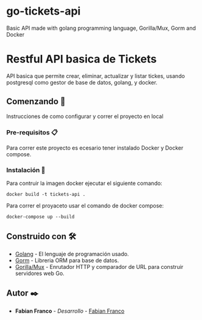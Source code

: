 # go-tickets-api
Basic API made with golang programming language, Gorilla/Mux, Gorm and Docker

# Restful API basica de Tickets

API basica que permite crear, eliminar, actualizar y listar tickes, usando postgresql como gestor de base de datos, golang, y docker.

## Comenzando 🚀

Instrucciones de como configurar y correr el proyecto en local

### Pre-requisitos 📋

Para correr este proyecto es ecesario tener instalado Docker y Docker compose.

### Instalación 🔧

Para contruir la imagen docker ejecutar el siguiente comando:

```
docker build -t tickets-api . 
```

Para correr el proyaceto usar el comando de docker compose:

```
docker-compose up --build
```

## Construido con 🛠️

* [Golang](https://golang.org/) - El lenguaje de programación usado.
* [Gorm](https://gorm.io/) - Libreria ORM para base de datos.
* [Gorilla/Mux](https://github.com/gorilla/mux) - Enrutador HTTP y comparador de URL para construir servidores web Go.

## Autor ✒️

* **Fabian Franco** - *Desarrollo* - [Fabian Franco](https://github.com/franco762)

